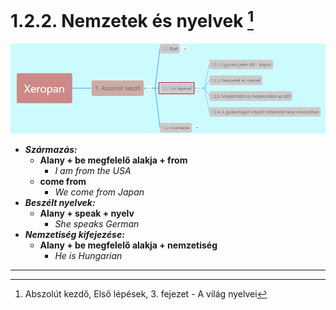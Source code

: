 # 1.2.2. Nemzetek és nyelvek [^1]

![1.2](images/1.2.png)

* ***Származás:***
  * **Alany + be megfelelő alakja + from**
    * *I am from the USA*
  * **come from**
    * *We come from Japan*
* ***Beszélt nyelvek:***
  * **Alany + speak + nyelv**
    * *She speaks German*
* ***Nemzetiség kifejezése:***
  * **Alany + be megfelelő alakja + nemzetiség**
    * *He is Hungarian*

---
[^1]: Abszolút kezdő, Első lépések, 3. fejezet - A világ nyelvei